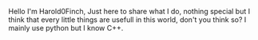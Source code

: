 Hello I'm Harold0Finch,
Just here to share what I do, nothing special but I think that every little things are usefull in this world, don't you think so?
I mainly use python but I know C++.